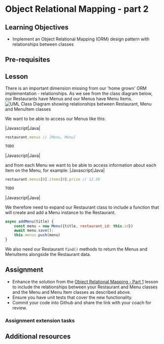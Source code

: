 # Object Relational Mapping - part 2

## Learning Objectives
* Implement an Object Relational Mapping (ORM) design pattern with relationships between classes

## Pre-requisites

## Lesson
There is an important dimension missing from our 'home grown' ORM implementation - relationships. As we see from the class diagram below, our Restaurants have Menus and our Menus have Menu Items. 
![UML Class Diagram showing relationships between Restaurant, Menu and MenuItem classes](https://user-images.githubusercontent.com/1316724/105141638-5d11d500-5af1-11eb-98ee-d177df9c5894.png)

We want to be able to access our Menus like this:

|Javascript|Java|
```javascript
restaurant.menus // [Menu, Menu]
```
```java
TODO
```
|Javascript|Java|

and from each Menu we want to be able to access information about each item on the Menu, for example:
|Javascript|Java|
```javascript
restaurant.menus[0].items[0].price // 12.50
```
```java
TODO
```
|Javascript|Java|

We therefore need to expand our Restaurant class to include a function that will create and add a Menu instance to the Restaurant. 

```javascript
async addMenu(title) {
    const menu = new Menu({title, restaurant_id: this.id})
    await menu.save();
    this.menus.push(menu)
}
```

We also need our Restaurant `find()` methods to return the Menus and MenuItems alongside the Restaurant data.

## Assignment

* Enhance the solution from the [Object Relational Mapping - Part 1](https://multiverselearningproducts.github.io/curriculum/Bootcamp/Unit-3-Relational_Databases/0.3.7-Object_Relational_Mapping_part_1.html) lesson to include the relationships between your Restaurant and Menu classes and the Menu and Menu Item classes as described above.
* Ensure you have unit tests that cover the new functionality.
* Commit your code into Github and share the link with your coach for review.


### Assignment extension tasks


## Additional resources
